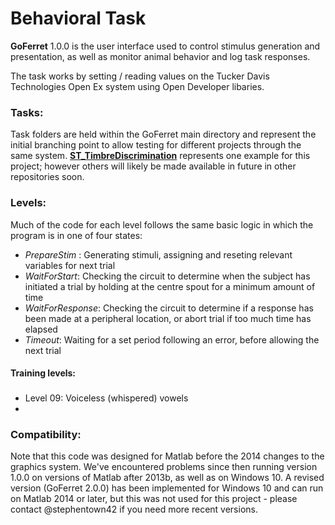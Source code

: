 # Behavioral Task

**GoFerret** 1.0.0 is the user interface used to control stimulus generation and presentation, as well as monitor animal behavior and log task responses. 

The task works by setting / reading values on the Tucker Davis Technologies Open Ex system using Open Developer libaries.

### Tasks:
Task folders are held within the GoFerret main directory and represent the initial branching point to allow testing for different projects through the same system. [**ST_TimbreDiscrimination**](https://github.com/stephentown42/Perceptual_Constancy_for_Vowels/tree/main/behavioral_task/GoFerret/ST_TimbreDiscrimination) represents one example for this project; however others will likely be made available in future in other repositories soon.

### Levels:

Much of the code for each level follows the same basic logic in which the program is in one of four states:

* *PrepareStim* : Generating stimuli, assigning and reseting relevant variables for next trial
* *WaitForStart*: Checking the circuit to determine when the subject has initiated a trial by holding at the centre spout for a minimum amount of time
* *WaitForResponse*: Checking the circuit to determine if a response has been made at a peripheral location, or abort trial if too much time has elapsed
* *Timeout*: Waiting for a set period following an error, before allowing the next trial

#### Training levels:


###




* Level 09: Voiceless (whispered) vowels
* 


### Compatibility:
Note that this code was designed for Matlab before the 2014 changes to the graphics system. We've encountered problems since then running version 1.0.0 on versions of Matlab after 2013b, as well as on Windows 10. A revised version (GoFerret 2.0.0) has been implemented for Windows 10 and can run on Matlab 2014 or later, but this was not used for this project - please contact @stephentown42 if you need more recent versions.
